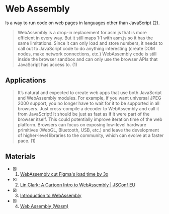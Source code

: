 # Web Assembly

Is a way to run code on web pages in languages other than JavaScript (2).

> WebAssembly is a drop-in replacement for asm.js that is more efficient in every way. But it still maps 1:1 with asm.js so it has the same limitations. Since it can only load and store numbers, it needs to call out to JavaScript code to do anything interesting (create DOM nodes, make network connections, etc.) WebAssembly code is still inside the browser sandbox and can only use the browser APIs that JavaScript has access to. (1)

## Applications

> It’s natural and expected to create web apps that use both JavaScript and WebAssembly modules. For example, if you want universal JPEG 2000 support, you no longer have to wait for it to be supported in all browsers. Just cross-compile a decoder to WebAssembly and call it from JavaScript! It should be just as fast as if it were part of the browser itself. This could potentially improve iteration time of the web platform. Browsers can focus on exposing low-level hardware primitives (WebGL, Bluetooth, USB, etc.) and leave the development of higher-level libraries to the community, which can evolve at a faster pace. (1) 


## Materials

- [x] 1. [WebAssembly cut Figma's load time by 3x](https://www.figma.com/blog/webassembly-cut-figmas-load-time-by-3x/)
- [x] 2. [Lin Clark: A Cartoon Intro to WebAssembly | JSConf EU](https://www.youtube.com/watch?v=HktWin_LPf4)
- [x] 3. [Introduction to WebAssembly](https://rsms.me/wasm-intro)
- [x] 4. [Web Assembly (Wasm)](https://frontendmasters.com/courses/web-assembly)